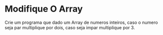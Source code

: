 # Modifique O Array


Crie um programa que dado um Array de numeros inteiros, caso o numero seja par multiplique por dois, caso seja impar multiplique por 3.
